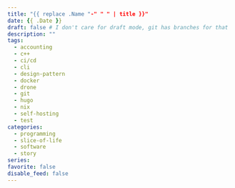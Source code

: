 ```yaml
---
title: "{{ replace .Name "-" " " | title }}"
date: {{ .Date }}
draft: false # I don't care for draft mode, git has branches for that
description: ""
tags:
  - accounting
  - c++
  - ci/cd
  - cli
  - design-pattern
  - docker
  - drone
  - git
  - hugo
  - nix
  - self-hosting
  - test
categories:
  - programming
  - slice-of-life
  - software
  - story
series:
favorite: false
disable_feed: false
---
```


<!--more-->
